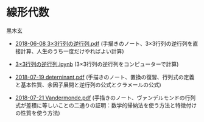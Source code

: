 # 線形代数

黒木玄

* <a href="https://github.com/genkuroki/LinearAlgebra/blob/master/2018-06-08%203%C3%973%E8%A1%8C%E5%88%97%E3%81%AE%E9%80%86%E8%A1%8C%E5%88%97.pdf">2018-06-08 3×3行列の逆行列.pdf</a> (手描きのノート、3×3行列の逆行列を直接計算、人生のうち一度だけやればよい計算)

* <a href="http://nbviewer.jupyter.org/github/genkuroki/LinearAlgebra/blob/master/3%C3%973%E8%A1%8C%E5%88%97%E3%81%AE%E9%80%86%E8%A1%8C%E5%88%97.ipynb">3×3行列の逆行列.ipynb</a> (3×3行列の逆行列をコンピューターで計算)

* <a href="https://github.com/genkuroki/LinearAlgebra/blob/master/2018-07-19%20deterninant.pdf">2018-07-19 deterninant.pdf</a> (手描きのノート、置換の復習、行列式の定義と基本性質、余因子展開と逆行列の公式とクラメールの公式)

* <a href="https://github.com/genkuroki/LinearAlgebra/blob/master/2018-07-21%20Vandermonde.pdf">2018-07-21 Vandermonde.pdf</a> (手描きのノート、ヴァンデルモンドの行列式が差積に等しいことの二通りの証明：数学的帰納法を使う方法と特徴付けの性質を使う方法)
